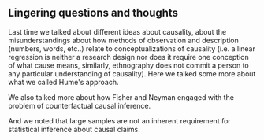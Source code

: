 
## Lingering questions and thoughts

Last time we talked about different ideas about causality, about the misunderstandings about how methods of observation and description (numbers, words, etc..) relate to conceptualizations of causality (i.e. a linear regression is neither a research design nor does it require one conception of what cause means, similarly, ethnography does not commit a person to any particular understanding of causality). Here we talked some more about what we called Hume's approach.

We also talked more about how Fisher and Neyman engaged with the problem of counterfactual causal inference. 

And we noted that large samples are not an inherent requirement for statistical inference about causal claims.

